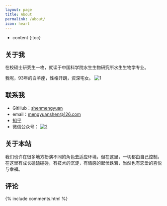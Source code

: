 ```yaml
---
layout: page
title: About
permalink: /about/
icon: heart
---
```


* content
{:toc}

## 关于我

在校硕士研究生一枚，就读于中国科学院水生生物研究所水生生物学专业。

我呢，93年的白羊座，性格开朗，资深宅女。
![1](http://o7zaxp1i2.bkt.clouddn.com/735413627512948233.jpg)

## 联系我

* GitHub：[shenmengyuan](https://github.com/shenmengyuan)
* email：mengyuanshen@126.com
* [知乎](https://www.zhihu.com/people/chen-meng-yuan-16)
* 微信公众号：
![2](http://o7zaxp1i2.bkt.clouddn.com/QQ%E6%88%AA%E5%9B%BE20161113201322.png)

## 关于本站

我们也许在很多地方扮演不同的角色去适应环境，但在这里，一切都由自己控制。在这里有成长磕磕碰碰，有技术的沉淀，有情感的起伏跌宕，当然也有恋爱的喜悦与幸福。

## 评论

{% include comments.html %}
